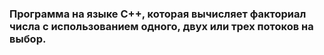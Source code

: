 ### Программа на языке C++, которая вычисляет факториал числа с использованием одного, двух или трех потоков на выбор.  
